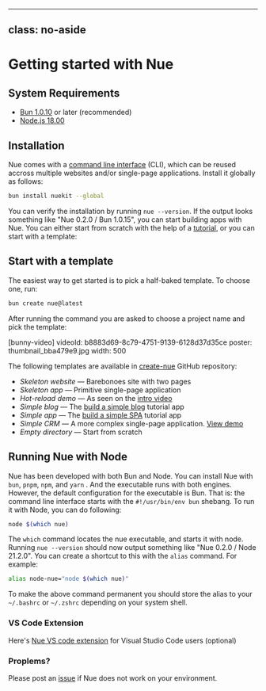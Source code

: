 
---
class: no-aside
---

# Getting started with Nue


## System Requirements

* [Bun 1.0.10](//bun.sh/) or later (recommended)
* [Node.js 18.00](//nodejs.org/en)


## Installation
Nue comes with a [command line interface](reference/command-line-interface.html) (CLI), which can be reused accross multiple websites and/or single-page applications. Install it globally as follows:


``` sh
bun install nuekit --global
```

You can verify the installation by running `nue --version`. If the output looks something like "Nue 0.2.0 / Bun 1.0.15", you can start building apps with Nue. You can either start from scratch with the help of a [tutorial](tutorials/build-a-simple-blog.html), or you can start with a template:


## Start with a template
The easiest way to get started is to pick a half-baked template. To choose one, run:


``` sh
bun create nue@latest
```

After running the command you are asked to choose a project name and pick the template:


[bunny-video]
  videoId: b8883d69-8c79-4751-9139-6128d37d35ce
  poster: thumbnail_bba479e9.jpg
  width: 500

The following templates are available in [create-nue](//github.com/nuejs/create-nue) GitHub repository:

- *Skeleton website* —  Barebonoes site with two pages
- *Skeleton app* —  Primitive single-page application
- *Hot-reload demo* — As seen on the [intro video](/)
- *Simple blog* —  The [build a simple blog](tutorials/build-a-simple-blog.html) tutorial app
- *Simple app* —  The [build a simple SPA](tutorials/build-a-simple-spa.html) tutorial app
- *Simple CRM* —  A more complex single-page application. [View demo](/@simple-admin/)
- *Empty directory* —  Start from scratch




## Running Nue with Node
Nue has been developed with both Bun and Node. You can install Nue with `bun`, `pnpm`, `npm`, and `yarn` . And the executable runs with both engines. However, the default configuration for the executable is Bun. That is: the command line interface starts with the `#!/usr/bin/env bun` shebang. To run it with Node, you can do following:

``` sh
node $(which nue)
```

The `which` command locates the nue executable, and starts it with node. Running `nue --version` should now output something like "Nue 0.2.0 / Node 21.2.0". You can create a shortcut to this with the `alias` command. For example:

``` sh
alias node-nue="node $(which nue)"
```

To make the above command permanent you should store the alias to your `~/.bashrc` or `~/.zshrc` depending on your system shell.



### VS Code Extension
Here's [Nue VS code extension](https://marketplace.visualstudio.com/items?itemName=yaoyuanzhang.nue&ssr=false) for Visual Studio Code users (optional)



### Proplems?
Please post an [issue](//github.com/nuejs/nuejs/issues) if Nue does not work on your environment.




